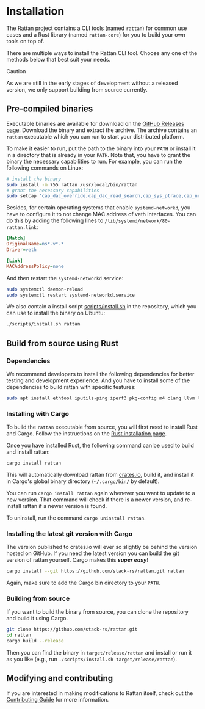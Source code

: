 # Installation

The Rattan project contains a CLI tools (named `rattan`) for common use cases and
a Rust library (named `rattan-core`) for you to build your own tools on top of.

There are multiple ways to install the Rattan CLI tool.
Choose any one of the methods below that best suit your needs.

> [!CAUTION]
> As we are still in the early stages of development without a released version, we only support building from source currently.

## Pre-compiled binaries

Executable binaries are available for download on the [GitHub Releases page][releases].
Download the binary and extract the archive.
The archive contains an `rattan` executable which you can run to start your distributed platform.

To make it easier to run, put the path to the binary into your `PATH` or install it in a directory that is already in your `PATH`.
Note that, you have to grant the binary the necessary capabilities to run.
For example, you can run the following commands on Linux:

```bash
# install the binary
sudo install -m 755 rattan /usr/local/bin/rattan
# grant the necessary capabilities
sudo setcap 'cap_dac_override,cap_dac_read_search,cap_sys_ptrace,cap_net_admin,cap_sys_admin,cap_net_raw+ep' /usr/local/bin/rattan
```

Besides, for certain operating systems that enable `systemd-networkd`, you have to configure it to not change MAC address of veth interfaces.
You can do this by adding the following lines to `/lib/systemd/network/80-rattan.link`:

```ini
[Match]
OriginalName=ns*-v*-*
Driver=veth

[Link]
MACAddressPolicy=none
```

And then restart the `systemd-networkd` service:

```bash
sudo systemctl daemon-reload
sudo systemctl restart systemd-networkd.service
```

We also contain a install script [scripts/install.sh](https://github.com/stack-rs/rattan/blob/main/scripts/install.sh) in the repository, which you can use to install the binary on Ubuntu:

```bash
./scripts/install.sh rattan
```

[releases]: https://github.com/stack-rs/rattan/releases

## Build from source using Rust

### Dependencies

We recommend developers to install the following dependencies for better testing and development experience. And you have to install some of the dependencies to build rattan with specific features:

```bash
sudo apt install ethtool iputils-ping iperf3 pkg-config m4 clang llvm libelf-dev libpcap-dev gcc-multilib
```

### Installing with Cargo

To build the `rattan` executable from source, you will first need to install Rust and Cargo.
Follow the instructions on the [Rust installation page].

Once you have installed Rust, the following command can be used to build and install rattan:

```bash
cargo install rattan
```

This will automatically download rattan from [crates.io], build it, and install it in Cargo's global binary directory (`~/.cargo/bin/` by default).

You can run `cargo install rattan` again whenever you want to update to a new version.
That command will check if there is a newer version, and re-install rattan if a newer version is found.

To uninstall, run the command `cargo uninstall rattan`.

[Rust installation page]: https://www.rust-lang.org/tools/install
[crates.io]: https://crates.io/

### Installing the latest git version with Cargo

The version published to crates.io will ever so slightly be behind the version hosted on GitHub.
If you need the latest version you can build the git version of rattan yourself.
Cargo makes this **_super easy_**!

```bash
cargo install --git https://github.com/stack-rs/rattan.git rattan
```

Again, make sure to add the Cargo bin directory to your `PATH`.

### Building from source

If you want to build the binary from source, you can clone the repository and build it using Cargo.

```bash
git clone https://github.com/stack-rs/rattan.git
cd rattan
cargo build --release
```

Then you can find the binary in `target/release/rattan` and install or run it as you like (e.g., run `./scripts/install.sh target/release/rattan`).

## Modifying and contributing

If you are interested in making modifications to Rattan itself, check out the [Contributing Guide] for more information.

[Contributing Guide]: https://github.com/stack-rs/mitosis/blob/master/CONTRIBUTING.md
